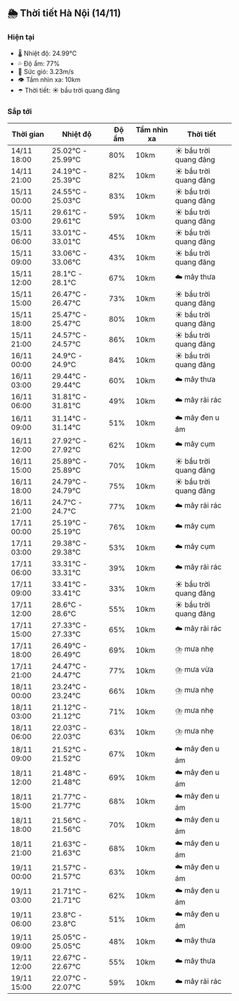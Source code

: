 ## 🌦️ Thời tiết Hà Nội (14/11)

### Hiện tại

- 🌡️ Nhiệt độ: 24.99℃
- 💦 Độ ẩm: 77%
- 💨 Sức gió: 3.23m/s
- 👁️ Tầm nhìn xa: 10km
- ☂️ Thời tiết: ☀️ bầu trời quang đãng

### Sắp tới

| Thời gian | Nhiệt độ | Độ ẩm | Tầm nhìn xa | Thời tiết |
| --- | --- | --- | --- | --- |
| 14/11 18:00 | 25.02℃ - 25.99℃ | 80% | 10km | ☀️ bầu trời quang đãng |
| 14/11 21:00 | 24.19℃ - 25.39℃ | 82% | 10km | ☀️ bầu trời quang đãng |
| 15/11 00:00 | 24.55℃ - 25.03℃ | 83% | 10km | ☀️ bầu trời quang đãng |
| 15/11 03:00 | 29.61℃ - 29.61℃ | 59% | 10km | ☀️ bầu trời quang đãng |
| 15/11 06:00 | 33.01℃ - 33.01℃ | 45% | 10km | ☀️ bầu trời quang đãng |
| 15/11 09:00 | 33.06℃ - 33.06℃ | 43% | 10km | ☀️ bầu trời quang đãng |
| 15/11 12:00 | 28.1℃ - 28.1℃ | 67% | 10km | ☁️ mây thưa |
| 15/11 15:00 | 26.47℃ - 26.47℃ | 73% | 10km | ☀️ bầu trời quang đãng |
| 15/11 18:00 | 25.47℃ - 25.47℃ | 80% | 10km | ☀️ bầu trời quang đãng |
| 15/11 21:00 | 24.57℃ - 24.57℃ | 86% | 10km | ☀️ bầu trời quang đãng |
| 16/11 00:00 | 24.9℃ - 24.9℃ | 84% | 10km | ☀️ bầu trời quang đãng |
| 16/11 03:00 | 29.44℃ - 29.44℃ | 60% | 10km | ☁️ mây thưa |
| 16/11 06:00 | 31.81℃ - 31.81℃ | 49% | 10km | ☁️ mây rải rác |
| 16/11 09:00 | 31.14℃ - 31.14℃ | 51% | 10km | ☁️ mây đen u ám |
| 16/11 12:00 | 27.92℃ - 27.92℃ | 62% | 10km | ☁️ mây cụm |
| 16/11 15:00 | 25.89℃ - 25.89℃ | 70% | 10km | ☀️ bầu trời quang đãng |
| 16/11 18:00 | 24.79℃ - 24.79℃ | 75% | 10km | ☀️ bầu trời quang đãng |
| 16/11 21:00 | 24.7℃ - 24.7℃ | 77% | 10km | ☁️ mây rải rác |
| 17/11 00:00 | 25.19℃ - 25.19℃ | 76% | 10km | ☁️ mây cụm |
| 17/11 03:00 | 29.38℃ - 29.38℃ | 53% | 10km | ☁️ mây cụm |
| 17/11 06:00 | 33.31℃ - 33.31℃ | 39% | 10km | ☁️ mây rải rác |
| 17/11 09:00 | 33.41℃ - 33.41℃ | 33% | 10km | ☀️ bầu trời quang đãng |
| 17/11 12:00 | 28.6℃ - 28.6℃ | 55% | 10km | ☀️ bầu trời quang đãng |
| 17/11 15:00 | 27.33℃ - 27.33℃ | 65% | 10km | ☁️ mây rải rác |
| 17/11 18:00 | 26.49℃ - 26.49℃ | 69% | 10km | ⛈️ mưa nhẹ |
| 17/11 21:00 | 24.47℃ - 24.47℃ | 77% | 10km | ⛈️ mưa vừa |
| 18/11 00:00 | 23.24℃ - 23.24℃ | 66% | 10km | ⛈️ mưa nhẹ |
| 18/11 03:00 | 21.12℃ - 21.12℃ | 71% | 10km | ⛈️ mưa nhẹ |
| 18/11 06:00 | 22.03℃ - 22.03℃ | 63% | 10km | ⛈️ mưa nhẹ |
| 18/11 09:00 | 21.52℃ - 21.52℃ | 67% | 10km | ☁️ mây đen u ám |
| 18/11 12:00 | 21.48℃ - 21.48℃ | 69% | 10km | ☁️ mây đen u ám |
| 18/11 15:00 | 21.77℃ - 21.77℃ | 68% | 10km | ☁️ mây đen u ám |
| 18/11 18:00 | 21.56℃ - 21.56℃ | 70% | 10km | ☁️ mây đen u ám |
| 18/11 21:00 | 21.63℃ - 21.63℃ | 68% | 10km | ☁️ mây đen u ám |
| 19/11 00:00 | 21.57℃ - 21.57℃ | 63% | 10km | ☁️ mây đen u ám |
| 19/11 03:00 | 21.71℃ - 21.71℃ | 62% | 10km | ☁️ mây đen u ám |
| 19/11 06:00 | 23.8℃ - 23.8℃ | 51% | 10km | ☁️ mây đen u ám |
| 19/11 09:00 | 25.05℃ - 25.05℃ | 48% | 10km | ☁️ mây thưa |
| 19/11 12:00 | 22.67℃ - 22.67℃ | 55% | 10km | ☁️ mây thưa |
| 19/11 15:00 | 22.07℃ - 22.07℃ | 59% | 10km | ☁️ mây rải rác |
